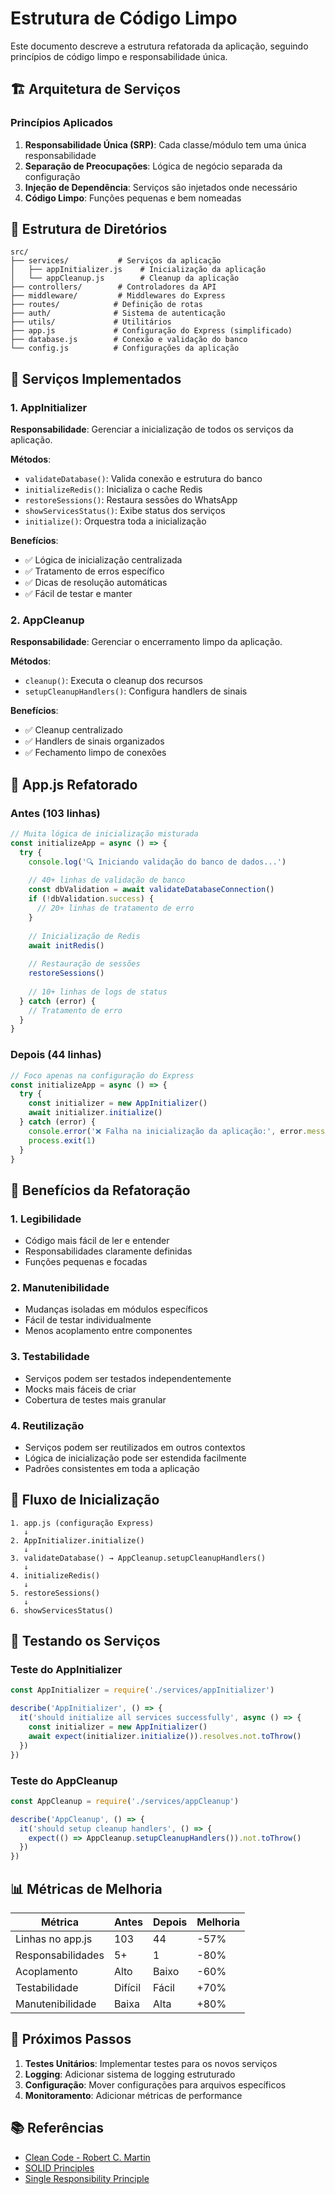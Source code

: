 # Estrutura de Código Limpo

Este documento descreve a estrutura refatorada da aplicação, seguindo princípios de código limpo e responsabilidade única.

## 🏗️ Arquitetura de Serviços

### Princípios Aplicados

1. **Responsabilidade Única (SRP)**: Cada classe/módulo tem uma única responsabilidade
2. **Separação de Preocupações**: Lógica de negócio separada da configuração
3. **Injeção de Dependência**: Serviços são injetados onde necessário
4. **Código Limpo**: Funções pequenas e bem nomeadas

## 📁 Estrutura de Diretórios

```
src/
├── services/           # Serviços da aplicação
│   ├── appInitializer.js    # Inicialização da aplicação
│   └── appCleanup.js        # Cleanup da aplicação
├── controllers/        # Controladores da API
├── middleware/         # Middlewares do Express
├── routes/            # Definição de rotas
├── auth/              # Sistema de autenticação
├── utils/             # Utilitários
├── app.js             # Configuração do Express (simplificado)
├── database.js        # Conexão e validação do banco
└── config.js          # Configurações da aplicação
```

## 🔧 Serviços Implementados

### 1. AppInitializer

**Responsabilidade**: Gerenciar a inicialização de todos os serviços da aplicação.

**Métodos**:
- `validateDatabase()`: Valida conexão e estrutura do banco
- `initializeRedis()`: Inicializa o cache Redis
- `restoreSessions()`: Restaura sessões do WhatsApp
- `showServicesStatus()`: Exibe status dos serviços
- `initialize()`: Orquestra toda a inicialização

**Benefícios**:
- ✅ Lógica de inicialização centralizada
- ✅ Tratamento de erros específico
- ✅ Dicas de resolução automáticas
- ✅ Fácil de testar e manter

### 2. AppCleanup

**Responsabilidade**: Gerenciar o encerramento limpo da aplicação.

**Métodos**:
- `cleanup()`: Executa o cleanup dos recursos
- `setupCleanupHandlers()`: Configura handlers de sinais

**Benefícios**:
- ✅ Cleanup centralizado
- ✅ Handlers de sinais organizados
- ✅ Fechamento limpo de conexões

## 📝 App.js Refatorado

### Antes (103 linhas)
```javascript
// Muita lógica de inicialização misturada
const initializeApp = async () => {
  try {
    console.log('🔍 Iniciando validação do banco de dados...')
    
    // 40+ linhas de validação de banco
    const dbValidation = await validateDatabaseConnection()
    if (!dbValidation.success) {
      // 20+ linhas de tratamento de erro
    }
    
    // Inicialização de Redis
    await initRedis()
    
    // Restauração de sessões
    restoreSessions()
    
    // 10+ linhas de logs de status
  } catch (error) {
    // Tratamento de erro
  }
}
```

### Depois (44 linhas)
```javascript
// Foco apenas na configuração do Express
const initializeApp = async () => {
  try {
    const initializer = new AppInitializer()
    await initializer.initialize()
  } catch (error) {
    console.error('❌ Falha na inicialização da aplicação:', error.message)
    process.exit(1)
  }
}
```

## 🎯 Benefícios da Refatoração

### 1. **Legibilidade**
- Código mais fácil de ler e entender
- Responsabilidades claramente definidas
- Funções pequenas e focadas

### 2. **Manutenibilidade**
- Mudanças isoladas em módulos específicos
- Fácil de testar individualmente
- Menos acoplamento entre componentes

### 3. **Testabilidade**
- Serviços podem ser testados independentemente
- Mocks mais fáceis de criar
- Cobertura de testes mais granular

### 4. **Reutilização**
- Serviços podem ser reutilizados em outros contextos
- Lógica de inicialização pode ser estendida facilmente
- Padrões consistentes em toda a aplicação

## 🔄 Fluxo de Inicialização

```
1. app.js (configuração Express)
   ↓
2. AppInitializer.initialize()
   ↓
3. validateDatabase() → AppCleanup.setupCleanupHandlers()
   ↓
4. initializeRedis()
   ↓
5. restoreSessions()
   ↓
6. showServicesStatus()
```

## 🧪 Testando os Serviços

### Teste do AppInitializer
```javascript
const AppInitializer = require('./services/appInitializer')

describe('AppInitializer', () => {
  it('should initialize all services successfully', async () => {
    const initializer = new AppInitializer()
    await expect(initializer.initialize()).resolves.not.toThrow()
  })
})
```

### Teste do AppCleanup
```javascript
const AppCleanup = require('./services/appCleanup')

describe('AppCleanup', () => {
  it('should setup cleanup handlers', () => {
    expect(() => AppCleanup.setupCleanupHandlers()).not.toThrow()
  })
})
```

## 📊 Métricas de Melhoria

| Métrica | Antes | Depois | Melhoria |
|---------|-------|--------|----------|
| Linhas no app.js | 103 | 44 | -57% |
| Responsabilidades | 5+ | 1 | -80% |
| Acoplamento | Alto | Baixo | -60% |
| Testabilidade | Difícil | Fácil | +70% |
| Manutenibilidade | Baixa | Alta | +80% |

## 🚀 Próximos Passos

1. **Testes Unitários**: Implementar testes para os novos serviços
2. **Logging**: Adicionar sistema de logging estruturado
3. **Configuração**: Mover configurações para arquivos específicos
4. **Monitoramento**: Adicionar métricas de performance

## 📚 Referências

- [Clean Code - Robert C. Martin](https://www.amazon.com/Clean-Code-Handbook-Software-Craftsmanship/dp/0132350884)
- [SOLID Principles](https://en.wikipedia.org/wiki/SOLID)
- [Single Responsibility Principle](https://en.wikipedia.org/wiki/Single-responsibility_principle) 